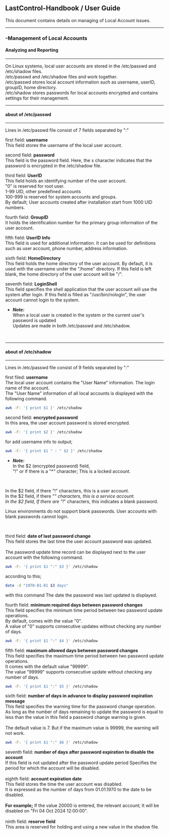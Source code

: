 ## LastControl-Handbook / User Guide
This document contains details on managing of Local Account issues.<br>

---
### -Management of Local Accounts
#### Analyzing and Reporting
---
On Linux systems, local user accounts are stored in the /etc/passwd and /etc/shadow files.<br>
/etc/passwd and /etc/shadow files and work together.<br>
/etc/passwd stores local account information such as username, userID, groupID, home directory.<br>
/etc/shadow stores passwords for local accounts encrypted and contains settings for their management.<br>

---
#### about of /etc/passwd
---
Lines in /etc/passwd file consist of 7 fields separated by ":" <br>

first field: **username**<br>
This field stores the username of the local user account.

second field: **password**<br>
This field is the password field. Here, the x character indicates that the password is encrypted in the /etc/shadow file.

third field: **UserID**<br>
This field holds an identifying number of the user account.<br>
"0" is reserved for root user.<br>
1-99 UID, other predefined accounts<br>
100-999 is reserved for system accounts and groups.<br>
By default; User accounts created after installation start from 1000 UID numbers.<br>

fourth field: **GroupID**<br>
It holds the identification number for the primary group information of the user account.

fifth field: **UserID Info**<br>
This field is used for additional information.
It can be used for definitions such as user account, phone number, address information.

sixth field: **HomeDirectory**<br>
This field holds the home directory of the user account. By default, it is used with the username under the "/home" directory.
If this field is left blank, the home directory of the user account will be "/".

seventh field: **LoginShell**<br>
This field specifies the shell application that the user account will use the system after login.
If this field is filled as "/usr/bin/nologin", the user account cannot login to the system.

- ***Note:***<br>
When a local user is created in the system or the current user's password is updated<br>
Updates are made in both /etc/passwd and /etc/shadow.<br>

<br>

---
#### about of /etc/shadow
---
Lines in /etc/passwd file consist of 9 fields separated by ":" <br>

first filed: **username**<br>
The local user account contains the "User Name" information. The login name of the account.<br>
The "User Name" information of all local accounts is displayed with the following command.<br>
```sh
awk -F: '{ print $1 }' /etc/shadow
```

second field: **encrypted password**<br>
In this area, the user account password is stored encrypted.
```sh
awk -F: '{ print $2 }' /etc/shadow
```
for add username info to output;
```sh
awk -F: '{ print $1 " : " $2 }' /etc/shadow
```

- ***Note:***<br>
In the $2 (encrypted password) field,<br>
"!" or if there is a "*" character; This is a locked account.<br>

<br>

In the $2 field, if there "!" characters, this is a user account.<br>
In the $2 field, if there "*" characters, this is a service account.<br>
In the $2 field, If there are "!*" characters, this indicates a blank password.<br>

Linux environments do not support blank passwords. User accounts with blank passwords cannot login.<br>

<br>

third field: **date of last password change**<br>
This field stores the last time the user account password was updated.<br>
<br>
The password update time record can be displayed next to the user account with the following command.<br>
```sh
awk -F: '{ print $1 ":" $3 }' /etc/shadow
```
according to this;
```sh
date -d "1970-01-01 $3 days"
```
with this command The date the password was last updated is displayed.<br>

fourth field: **minimum required days between password changes**<br>
This field specifies the minimum time period between two password update operations.<br>
By default, comes with the value "0".<br>
A value of "0" supports consecutive updates without checking any number of days.<br>
```sh
awk -F: '{ print $1 ":" $4 }' /etc/shadow
```

fifth field: **maximum allowed days between password changes**<br>
This field specifies the maximum time period between two password update operations.<br>
It comes with the default value "99999".<br>
The value "99999" supports consecutive update without checking any number of days.<br>
```sh
awk -F: '{ print $1 ":" $5 }' /etc/shadow
```

sixth field: **number of days in advance to display password expiration message**<br>
This field specifies the warning time for the password change operation.<br>
As long as the number of days remaining to update the password is equal to less than the value in this field a password change warning is given.<br>
<br>
The default value is 7. But if the maximum value is 99999, the warning will not work.<br>
```sh
awk -F: '{ print $1 ":" $6 }' /etc/shadow
```

seventh field: **number of days after password expiration to disable the account**<br>
If this field is not updated after the password update period Specifies the period for which the account will be disabled.<br>
<br>
eighth field: **account expiration date**<br>
This field stores the time the user account was disabled.<br>
It is expressed as the number of days from 01.01.1970 to the date to be disabled.<br>
<br>
**For example;**
If the value 20000 is entered, the relevant account; It will be disabled on "Fri 04 Oct 2024 12:00:00".<br>
<br>
ninth field: **reserve field**<br>
This area is reserved for holding and using a new value in the shadow file.<br>



